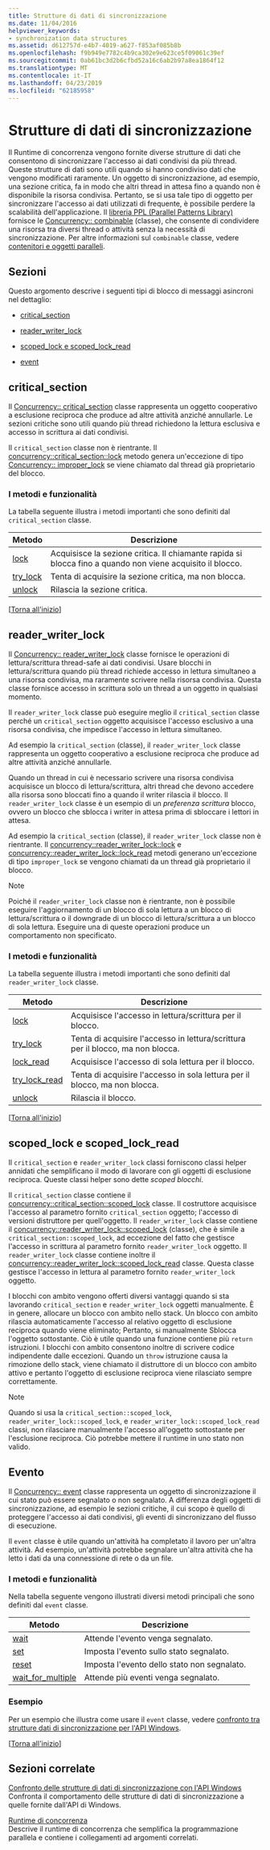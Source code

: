 ```yaml
---
title: Strutture di dati di sincronizzazione
ms.date: 11/04/2016
helpviewer_keywords:
- synchronization data structures
ms.assetid: d612757d-e4b7-4019-a627-f853af085b8b
ms.openlocfilehash: f9b949e7782c4b9ca302e9e623ce5f09061c39ef
ms.sourcegitcommit: 0ab61bc3d2b6cfbd52a16c6ab2b97a8ea1864f12
ms.translationtype: MT
ms.contentlocale: it-IT
ms.lasthandoff: 04/23/2019
ms.locfileid: "62185958"
---
```

# <a name="synchronization-data-structures"></a>Strutture di dati di sincronizzazione

Il Runtime di concorrenza vengono fornite diverse strutture di dati che consentono di sincronizzare l'accesso ai dati condivisi da più thread. Queste strutture di dati sono utili quando si hanno condiviso dati che vengono modificati raramente. Un oggetto di sincronizzazione, ad esempio, una sezione critica, fa in modo che altri thread in attesa fino a quando non è disponibile la risorsa condivisa. Pertanto, se si usa tale tipo di oggetto per sincronizzare l'accesso ai dati utilizzati di frequente, è possibile perdere la scalabilità dell'applicazione. Il [libreria PPL (Parallel Patterns Library)](../../parallel/concrt/parallel-patterns-library-ppl.md) fornisce le [Concurrency:: combinable](../../parallel/concrt/reference/combinable-class.md) (classe), che consente di condividere una risorsa tra diversi thread o attività senza la necessità di sincronizzazione. Per altre informazioni sul `combinable` classe, vedere [contenitori e oggetti paralleli](../../parallel/concrt/parallel-containers-and-objects.md).

##  <a name="top"></a> Sezioni

Questo argomento descrive i seguenti tipi di blocco di messaggi asincroni nel dettaglio:

- [critical_section](#critical_section)

- [reader_writer_lock](#reader_writer_lock)

- [scoped_lock e scoped_lock_read](#scoped_lock)

- [event](#event)

##  <a name="critical_section"></a> critical_section

Il [Concurrency:: critical_section](../../parallel/concrt/reference/critical-section-class.md) classe rappresenta un oggetto cooperativo a esclusione reciproca che produce ad altre attività anziché annullarle. Le sezioni critiche sono utili quando più thread richiedono la lettura esclusiva e accesso in scrittura ai dati condivisi.

Il `critical_section` classe non è rientrante. Il [concurrency::critical_section::lock](reference/critical-section-class.md#lock) metodo genera un'eccezione di tipo [Concurrency:: improper_lock](../../parallel/concrt/reference/improper-lock-class.md) se viene chiamato dal thread già proprietario del blocco.

### <a name="methods-and-features"></a>I metodi e funzionalità

La tabella seguente illustra i metodi importanti che sono definiti dal `critical_section` classe.

|Metodo|Descrizione|
|------------|-----------------|
|[lock](reference/critical-section-class.md#lock)|Acquisisce la sezione critica. Il chiamante rapida si blocca fino a quando non viene acquisito il blocco.|
|[try_lock](reference/critical-section-class.md#try_lock)|Tenta di acquisire la sezione critica, ma non blocca.|
|[unlock](reference/critical-section-class.md#unlock)|Rilascia la sezione critica.|

[[Torna all'inizio](#top)]

##  <a name="reader_writer_lock"></a> reader_writer_lock

Il [Concurrency:: reader_writer_lock](../../parallel/concrt/reference/reader-writer-lock-class.md) classe fornisce le operazioni di lettura/scrittura thread-safe ai dati condivisi. Usare blocchi in lettura/scrittura quando più thread richiede accesso in lettura simultaneo a una risorsa condivisa, ma raramente scrivere nella risorsa condivisa. Questa classe fornisce accesso in scrittura solo un thread a un oggetto in qualsiasi momento.

Il `reader_writer_lock` classe può eseguire meglio il `critical_section` classe perché un `critical_section` oggetto acquisisce l'accesso esclusivo a una risorsa condivisa, che impedisce l'accesso in lettura simultaneo.

Ad esempio la `critical_section` (classe), il `reader_writer_lock` classe rappresenta un oggetto cooperativo a esclusione reciproca che produce ad altre attività anziché annullarle.

Quando un thread in cui è necessario scrivere una risorsa condivisa acquisisce un blocco di lettura/scrittura, altri thread che devono accedere alla risorsa sono bloccati fino a quando il writer rilascia il blocco. Il `reader_writer_lock` classe è un esempio di un *preferenza scrittura* blocco, ovvero un blocco che sblocca i writer in attesa prima di sbloccare i lettori in attesa.

Ad esempio la `critical_section` (classe), il `reader_writer_lock` classe non è rientrante. Il [concurrency::reader_writer_lock::lock](reference/reader-writer-lock-class.md#lock) e [concurrency::reader_writer_lock::lock_read](reference/reader-writer-lock-class.md#lock_read) metodi generano un'eccezione di tipo `improper_lock` se vengono chiamati da un thread già proprietario il blocco.

> [!NOTE]
>  Poiché il `reader_writer_lock` classe non è rientrante, non è possibile eseguire l'aggiornamento di un blocco di sola lettura a un blocco di lettura/scrittura o il downgrade di un blocco di lettura/scrittura a un blocco di sola lettura. Eseguire una di queste operazioni produce un comportamento non specificato.

### <a name="methods-and-features"></a>I metodi e funzionalità

La tabella seguente illustra i metodi importanti che sono definiti dal `reader_writer_lock` classe.

|Metodo|Descrizione|
|------------|-----------------|
|[lock](reference/reader-writer-lock-class.md#lock)|Acquisisce l'accesso in lettura/scrittura per il blocco.|
|[try_lock](reference/reader-writer-lock-class.md#try_lock)|Tenta di acquisire l'accesso in lettura/scrittura per il blocco, ma non blocca.|
|[lock_read](reference/reader-writer-lock-class.md#lock_read)|Acquisisce l'accesso di sola lettura per il blocco.|
|[try_lock_read](reference/reader-writer-lock-class.md#try_lock_read)|Tenta di acquisire l'accesso in sola lettura per il blocco, ma non blocca.|
|[unlock](reference/reader-writer-lock-class.md#unlock)|Rilascia il blocco.|

[[Torna all'inizio](#top)]

##  <a name="scoped_lock"></a> scoped_lock e scoped_lock_read

Il `critical_section` e `reader_writer_lock` classi forniscono classi helper annidati che semplificano il modo di lavorare con gli oggetti di esclusione reciproca. Queste classi helper sono dette *scoped blocchi*.

Il `critical_section` classe contiene il [concurrency::critical_section::scoped_lock](reference/critical-section-class.md#critical_section__scoped_lock_class) classe. Il costruttore acquisisce l'accesso al parametro fornito `critical_section` oggetto; l'accesso di versioni distruttore per quell'oggetto. Il `reader_writer_lock` classe contiene il [concurrency::reader_writer_lock::scoped_lock](reference/reader-writer-lock-class.md#scoped_lock_class) (classe), che è simile a `critical_section::scoped_lock`, ad eccezione del fatto che gestisce l'accesso in scrittura al parametro fornito `reader_writer_lock` oggetto. Il `reader_writer_lock` classe contiene inoltre il [concurrency::reader_writer_lock::scoped_lock_read](reference/reader-writer-lock-class.md#scoped_lock_read_class) classe. Questa classe gestisce l'accesso in lettura al parametro fornito `reader_writer_lock` oggetto.

I blocchi con ambito vengono offerti diversi vantaggi quando si sta lavorando `critical_section` e `reader_writer_lock` oggetti manualmente. È in genere, allocare un blocco con ambito nello stack. Un blocco con ambito rilascia automaticamente l'accesso al relativo oggetto di esclusione reciproca quando viene eliminato; Pertanto, si manualmente Sblocca l'oggetto sottostante. Ciò è utile quando una funzione contiene più `return` istruzioni. I blocchi con ambito consentono inoltre di scrivere codice indipendente dalle eccezioni. Quando un `throw` istruzione causa la rimozione dello stack, viene chiamato il distruttore di un blocco con ambito attivo e pertanto l'oggetto di esclusione reciproca viene rilasciato sempre correttamente.

> [!NOTE]
>  Quando si usa la `critical_section::scoped_lock`, `reader_writer_lock::scoped_lock`, e `reader_writer_lock::scoped_lock_read` classi, non rilasciare manualmente l'accesso all'oggetto sottostante per l'esclusione reciproca. Ciò potrebbe mettere il runtime in uno stato non valido.

##  <a name="event"></a> Evento

Il [Concurrency:: event](../../parallel/concrt/reference/event-class.md) classe rappresenta un oggetto di sincronizzazione il cui stato può essere segnalato o non segnalato. A differenza degli oggetti di sincronizzazione, ad esempio le sezioni critiche, il cui scopo è quello di proteggere l'accesso ai dati condivisi, gli eventi di sincronizzano del flusso di esecuzione.

Il `event` classe è utile quando un'attività ha completato il lavoro per un'altra attività. Ad esempio, un'attività potrebbe segnalare un'altra attività che ha letto i dati da una connessione di rete o da un file.

### <a name="methods-and-features"></a>I metodi e funzionalità

Nella tabella seguente vengono illustrati diversi metodi principali che sono definiti dal `event` classe.

|Metodo|Descrizione|
|------------|-----------------|
|[wait](reference/event-class.md#wait)|Attende l'evento venga segnalato.|
|[set](reference/event-class.md#set)|Imposta l'evento sullo stato segnalato.|
|[reset](reference/event-class.md#reset)|Imposta l'evento dello stato non segnalato.|
|[wait_for_multiple](reference/event-class.md#wait_for_multiple)|Attende più eventi venga segnalato.|

### <a name="example"></a>Esempio

Per un esempio che illustra come usare il `event` classe, vedere [confronto tra strutture dati di sincronizzazione per l'API Windows](../../parallel/concrt/comparing-synchronization-data-structures-to-the-windows-api.md).

[[Torna all'inizio](#top)]

## <a name="related-sections"></a>Sezioni correlate

[Confronto delle strutture di dati di sincronizzazione con l'API Windows](../../parallel/concrt/comparing-synchronization-data-structures-to-the-windows-api.md)<br/>
Confronta il comportamento delle strutture di dati di sincronizzazione a quelle fornite dall'API di Windows.

[Runtime di concorrenza](../../parallel/concrt/concurrency-runtime.md)<br/>
Descrive il runtime di concorrenza che semplifica la programmazione parallela e contiene i collegamenti ad argomenti correlati.
